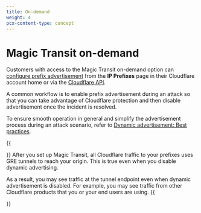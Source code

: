 ```yaml
---
title: On-demand
weight: 4
pcx-content-type: concept
---
```


# Magic Transit on-demand

Customers with access to the Magic Transit on-demand option can [configure prefix advertisement](https://developers.cloudflare.com/byoip/dynamic-advertisement/configure-dynamic-advertisement) from the **IP Prefixes** page in their Cloudflare account home or via the [Cloudflare API](https://api.cloudflare.com/#ip-address-management-dynamic-advertisement-properties).

A common workflow is to enable prefix advertisement during an attack so that you can take advantage of Cloudflare protection and then disable advertisement once the incident is resolved.

To ensure smooth operation in general and simplify the advertisement process during an attack scenario, refer to [Dynamic advertisement: Best practices](https://developers.cloudflare.com/byoip/dynamic-advertisement/best-practices).

{{<Aside type="note" header="Note">}}
After you set up Magic Transit, all Cloudflare traffic to your prefixes uses GRE tunnels to reach your origin. This is true even when you disable dynamic advertising.

As a result, you may see traffic at the tunnel endpoint even when dynamic advertisement is disabled. For example, you may see traffic from other Cloudflare products that you or your end users are using.
{{</Aside>}}
